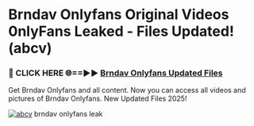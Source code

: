 # Brndav Onlyfans Original Videos 0nlyFans Leaked - Files Updated! (abcv)

<h3>🔴 CLICK HERE 🌐==►► <a href="https://tinyurl.com/ms9xzufz" rel="nofollow">Brndav Onlyfans Updated Files</a></h3>

Get Brndav Onlyfans and all content. Now you can access all videos and pictures of Brndav Onlyfans. New Updated Files 2025!

[![abcv](https://i.imgur.com/PQ7UWWw.gif)](https://tinyurl.com/ms9xzufz)
brndav onlyfans leak